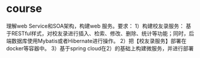# course
理解web Service和SOA架构，构建web 服务。要求：  1）构建校友录服务： 基于RESTful样式，对校友录进行插入、检索、修改、删除、统计等功能；同时，后端数据库使用Mybatis或者Hibernate进行操作。  2）把【校友录服务】部署在docker等容器中。  3）基于spring cloud在2）的基础上构建微服务，并进行部署
